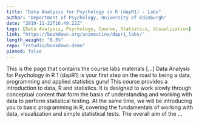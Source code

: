 ```yaml
---
title: "Data Analysis for Psychology in R (dapR1) - Labs"
author: "Department of Psychology, University of Edinburgh"
date: "2019-11-22T16:49:22Z"
tags: [Data Analysis, Psychology, Course, Statistics, Visualization]
link: "https://bookdown.org/animestina/dapr1_labs/"
length_weight: "8.5%"
repo: "rstudio/bookdown-demo"
pinned: false
---
```


This is the page that contains the course labs materials [...] Data Analysis for Psychology in R 1 (dapR1) is your first step on the road to being a data, programming and applied statistics guru! This course provides a introduction to data, R and statistics. It is designed to work slowly through conceptual content that form the basis of understanding and working with data to perform statistical testing. At the same time, we will be introducing you to basic programming in R, covering the fundamentals of working with data, visualization and simple statistical tests. The overall aim of the ...
